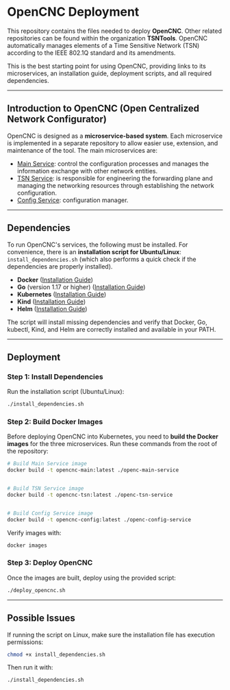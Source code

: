 # OpenCNC Deployment

This repository contains the files needed to deploy **OpenCNC**. Other related repositories can be found within the organization **TSNTools**. OpenCNC automatically manages elements of a Time Sensitive Network (TSN) according to the IEEE 802.1Q standard and its amendments.

This is the best starting point for using OpenCNC, providing links to its microservices, an installation guide, deployment scripts, and all required dependencies.

---

## Introduction to OpenCNC (Open Centralized Network Configurator)

OpenCNC is designed as a **microservice-based system**. Each microservice is implemented in a separate repository to allow easier use, extension, and maintenance of the tool. The main microservices are:
- [Main Service](https://github.com/TSNTools/OpenCNC_main-service): control the configuration processes and manages the information exchange with other network entities.
- [TSN Service](https://github.com/TSNTools/Opencnc_tsn-service): is responsible for engineering the forwarding plane and managing the networking resources through establishing the network configuration.
- [Config Service](https://github.com/TSNTools/Opencnc_config-service): configuration manager. 

---

## Dependencies

To run OpenCNC's services, the following must be installed. For convenience, there is an **installation script for Ubuntu/Linux**: `install_dependencies.sh` (which also performs a quick check if the dependencies are properly installed).

- **Docker** ([Installation Guide](https://docs.docker.com/get-docker/))
- **Go** (version 1.17 or higher) ([Installation Guide](https://golang.org/doc/install))
- **Kubernetes** ([Installation Guide](https://kubernetes.io/docs/tasks/tools/))
- **Kind** ([Installation Guide](https://kind.sigs.k8s.io/))
- **Helm** ([Installation Guide](https://helm.sh/docs/intro/install/))

The script will install missing dependencies and verify that Docker, Go, kubectl, Kind, and Helm are correctly installed and available in your PATH.

---

## Deployment


### Step 1: Install Dependencies
Run the installation script (Ubuntu/Linux):
```bash
./install_dependencies.sh
```


### Step 2: Build Docker Images
Before deploying OpenCNC into Kubernetes, you need to **build the Docker images** for the three microservices. Run these commands from the root of the repository:


```bash
# Build Main Service image
docker build -t opencnc-main:latest ./openc-main-service


# Build TSN Service image
docker build -t opencnc-tsn:latest ./openc-tsn-service


# Build Config Service image
docker build -t opencnc-config:latest ./openc-config-service
```


Verify images with:
```bash
docker images
```


### Step 3: Deploy OpenCNC
Once the images are built, deploy using the provided script:
```bash
./deploy_opencnc.sh
```


---


## Possible Issues


If running the script on Linux, make sure the installation file has execution permissions:
```bash
chmod +x install_dependencies.sh
```


Then run it with:
```bash
./install_dependencies.sh
```
